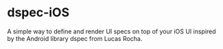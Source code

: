 dspec-iOS
=========

A simple way to define and render UI specs on top of your iOS UI inspired by the Android library dspec from Lucas Rocha.
